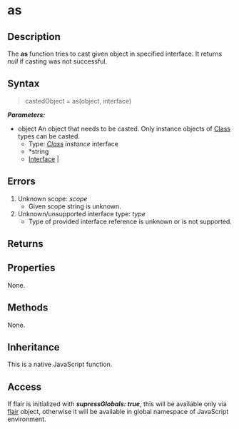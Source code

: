 <!-- nav: api.json -->

as
===

Description
---

The **as** function tries to cast given object in specified interface. It returns _null_ if casting was not successful.


Syntax
---

> castedObject = as(object, interface)

***Parameters:***

* object
    An object that needs to be casted. Only instance objects of [Class](#/api/types/class) types can be casted. 
    * Type: *[Class](#/api/types/class) instance*
interface
    * *string 
    * [Interface](#/api/types/interface) | 


Errors
---
1. Unknown scope: _scope_
    * Given scope string is unknown.
2. Unknown/unsupported interface type: _type_
    * Type of provided interface reference is unknown or is not supported.


Returns
---


Properties
---

None.


Methods
---

None.

Inheritance
---

This is a native JavaScript function.

Access
---

If flair is initialized with ***supressGlobals: true***, this will be available only via [flair](#/api/objects/flair) object, otherwise it will be available in global namespace of JavaScript environment.





